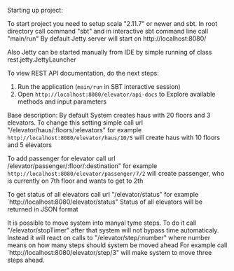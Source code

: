 Starting up project:

To start project you need to setup scala "2.11.7" or newer and sbt.
In root directory call command "sbt" and in interactive sbt command line call "main/run"
By default Jetty server will start on http://localhost:8080/

Also Jetty can be started manually from IDE by simple running of class rest.jetty.JettyLauncher


To view REST API documentation, do the next steps:

 1. Run the application (`main/run` in SBT interactive session)
 2. Open `http://localhost:8080/elevator/api-docs` to Explore available methods and input parameters

Base description:
By default System creates haus with 20 floors and 3 elevators.
To change this setting simple call url "/elevator/haus/:floors/:elevators" for example `http://localhost:8080/elevator/haus/10/5` will create haus with 10 floors and 5 elevators

To add passenger for elevator call url /elevator/passenger/:floor/:destination"
for example `http://localhost:8080/elevator/passenger/7/2` will create passenger, who is currently on 7th floor and wants to get to 2th

To get status of all elevators call url "/elevator/status" for example `http://localhost:8080/elevator/status"
Status of all elevators will be returned in JSON format

It is possible to move system into manyal tyme steps.
To do it call "/elevator/stopTimer" after that system will not bypass time automaticaly.
Instead it will react on calls to "/elevator/step/:number" where number means on how many steps should system be moved ahead
For example call `http://localhost:8080/elevator/step/3" will make system to move three steps ahead.

